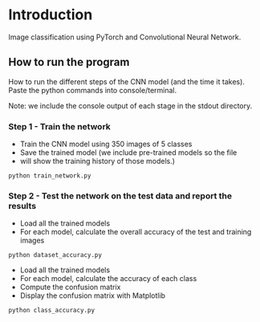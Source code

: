 # Introduction

Image classification using PyTorch and Convolutional Neural Network.

## How to run the program

How to run the different steps of the CNN model (and the time it takes).
Paste the python commands into console/terminal.

Note: we include the console output of each stage in the stdout directory.

### Step 1 - Train the network

* Train the CNN model using 350 images of 5 classes
* Save the trained model (we include pre-trained models so the file
* will show the training history of those models.)
```
python train_network.py
```

### Step 2 - Test the network on the test data and report the results

* Load all the trained models
* For each model, calculate the overall accuracy of the test and training images
```
python dataset_accuracy.py
```
* Load all the trained models
* For each model, calculate the accuracy of each class
* Compute the confusion matrix
* Display the confusion matrix with Matplotlib
```
python class_accuracy.py
```


